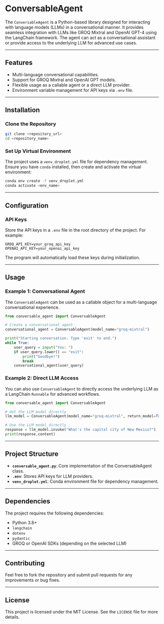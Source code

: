 # ConversableAgent

The `ConversableAgent` is a Python-based library designed for interacting with language models (LLMs) in a conversational manner. It provides seamless integration with LLMs like GROQ Mixtral and OpenAI GPT-4 using the LangChain framework. The agent can act as a conversational assistant or provide access to the underlying LLM for advanced use cases.

---

## Features
- Multi-language conversational capabilities.
- Support for GROQ Mixtral and OpenAI GPT models.
- Flexible usage as a callable agent or a direct LLM provider.
- Environment variable management for API keys via `.env` file.

---

## Installation

### Clone the Repository
```bash
git clone <repository_url>
cd <repository_name>
```

### Set Up Virtual Environment

The project uses a `venv_droplet.yml` file for dependency management. Ensure you have `conda` installed, then create and activate the virtual environment:

```bash
conda env create -f venv_droplet.yml
conda activate <env_name>
```

---

## Configuration

### API Keys
Store the API keys in a `.env` file in the root directory of the project. For example:

```env
GROQ_API_KEY=your_groq_api_key
OPENAI_API_KEY=your_openai_api_key
```

The program will automatically load these keys during initialization.

---

## Usage

### Example 1: Conversational Agent
The `ConversableAgent` can be used as a callable object for a multi-language conversational experience.

```python
from conversable_agent import ConversableAgent

# Create a conversational agent
conversational_agent = ConversableAgent(model_name="groq-mixtral")

print("Starting conversation. Type 'exit' to end.")
while True:
    user_query = input("You: ")
    if user_query.lower() == "exit":
        print("Goodbye!")
        break
    conversational_agent(user_query)
```

### Example 2: Direct LLM Access
You can also use `ConversableAgent` to directly access the underlying LLM as a LangChain `Runnable` for advanced workflows.

```python
from conversable_agent import ConversableAgent

# Get the LLM model directly
llm_model = ConversableAgent(model_name="groq-mixtral", return_model=True).return_llm

# Use the LLM model directly
response = llm_model.invoke("What's the capital city of New Mexico?")
print(response.content)
```

---

## Project Structure
- **`conversable_agent.py`**: Core implementation of the ConversableAgent class.
- **`.env`**: Stores API keys for LLM providers.
- **`venv_droplet.yml`**: Conda environment file for dependency management.

---

## Dependencies
The project requires the following dependencies:
- Python 3.8+
- `langchain`
- `dotenv`
- `pydantic`
- GROQ or OpenAI SDKs (depending on the selected LLM)

---

## Contributing
Feel free to fork the repository and submit pull requests for any improvements or bug fixes.

---

## License
This project is licensed under the MIT License. See the `LICENSE` file for more details.

